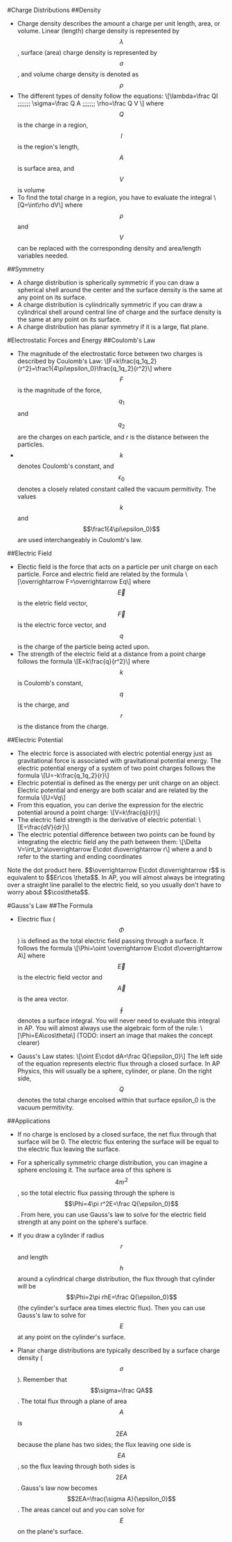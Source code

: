#Charge Distributions
##Density
- Charge density describes the amount a charge per unit length, area, or volume. Linear (length) charge density is represented by $$\lambda$$, surface (area) charge density is represented by $$\sigma$$, and volume charge density is denoted as $$\rho$$
- The different types of density follow the equations: 
\\[\lambda=\frac Ql \;\;\;\;\;\;\; 
\sigma=\frac Q A    \;\;\;\;\;\;\;
\rho=\frac Q V \\]
	where $$Q$$ is the charge in a region, $$l$$ is the region's length, $$A$$ is surface area, and $$V$$ is volume
- To find the total charge in a region, you have to evaluate the integral
\\[Q=\int\rho dV\\]
where $$\rho$$ and $$V$$ can be replaced with the corresponding density and area/length variables needed.

##Symmetry
- A charge distribution is spherically symmetric if you can draw a spherical shell around the center and the surface density is the same at any point on its surface.
- A charge distribution is cylindrically symmetric if you can draw a cylindrical shell around central line of charge and the surface density is the same at any point on its surface.
- A charge distribution has planar symmetry if it is a large, flat plane.

#Electrostatic Forces and Energy
##Coulomb's Law
- The magnitude of the electrostatic force between two charges is described by Coulomb's Law:
\\[F=k\frac{q_1q_2}{r^2}=\frac1{4\pi\epsilon_0}\frac{q_1q_2}{r^2}\\]
where $$F$$ is the magnitude of the force, $$q_1$$ and $$q_2$$ are the charges on each particle, and r is the distance between the particles.
- $$k$$ denotes Coulomb's constant, and $$\epsilon_0$$ denotes a closely related constant called the vacuum permitivity. The values $$k$$ and $$\frac1{4\pi\epsilon_0}$$ are used interchangeably in Coulomb's law.

##Electric Field
- Electic field is the force that acts on a particle per unit charge on each particle. Force and electric field are related by the formula
\\[\overrightarrow F=\overrightarrow Eq\\]
where $$\overrightarrow E$$ is the eletric field vector, $$\overrightarrow F$$ is the electric force vector, and $$q$$ is the charge of the particle being acted upon.
- The strength of the electric field at a distance from a point charge follows the formula
\\[E=k\frac{q}{r^2}\\]
where $$k$$ is Coulomb's constant, $$q$$ is the charge, and $$r$$ is the distance from the charge.

##Electric Potential
- The electric force is associated with electric potential energy just as gravitational force is associated with gravitational potential energy. The electric potential energy of a system of two point charges follows the formula
\\[U=-k\frac{q_1q_2}{r}\\]
- Electric potential is defined as the energy per unit charge on an object. Electric potential and energy are both scalar and are related by the formula
\\[U=Vq\\]
- From this equation, you can derive the expression for the electric potential around a point charge:
\\[V=k\frac{q}{r}\\]
- The electric field strength is the derivative of electric potential:
\\[E=\frac{dV}{dr}\\]
- The electric potential difference between two points can be found by integrating the electric field any the path between them:
\\[\Delta V=\int_b^a\overrightarrow E\cdot d\overrightarrow r\\]
where a and b refer to the starting and ending coordinates
<div class="callout callout--info">
Note the dot product here. $$\overrightarrow E\cdot d\overrightarrow r$$ is equivalent to $$Er\cos \theta$$. In AP, you will almost always be integrating over a straight line parallel to the electric field, so you usually don't have to worry about $$\cos\theta$$.
</div>

#Gauss's Law
##The Formula
- Electric flux ($$\Phi$$) is defined as the total electric field passing through a surface. It follows the formula
\\[\Phi=\oint \overrightarrow E\cdot d\overrightarrow A\\]
where $$\overrightarrow E$$ is the electric field vector and $$\overrightarrow A$$ is the area vector. $$\oint$$ denotes a surface integral. You will never need to evaluate this integral in AP. You will almost always use the algebraic form of the rule:
\\[\Phi=EA\cos\theta\\]
(TODO: insert an image that makes the concept clearer)

- Gauss's Law states:
\\[\oint E\cdot dA=\frac Q{\epsilon_0}\\]
The left side of the equation represents electric flux through a closed surface. In AP Physics, this will usually be a sphere, cylinder, or plane. On the right side, $$Q$$ denotes the total charge encolsed within that surface epsilon_0 is the vacuum permitivity.
	
##Applications
- If no charge is enclosed by a closed surface, the net flux through that surface will be 0. The electric flux entering the surface will be equal to the electric flux leaving the surface.
- For a spherically symmetric charge distribution, you can imagine a sphere enclosing it. The surface area of this sphere is $$4\pi r^2$$, so the total electric flux passing through the sphere is $$\Phi=4\pi r^2E=\frac Q{\epsilon_0}$$. From here, you can use Gauss's law to solve for the electric field strength at any point on the sphere's surface.

- If you draw a cylinder if radius $$r$$ and length $$h$$ around a cylindrical charge distribution, the flux through that cylinder will be $$\Phi=2\pi rhE=\frac Q{\epsilon_0}$$ (the cylinder's surface area times electric flux). Then you can use Gauss's law to solve for $$E$$ at any point on the cylinder's surface.

- Planar charge distributions are typically described by a surface charge density ($$\sigma$$). Remember that $$\sigma=\frac QA$$.
The total flux through a plane of area $$A$$ is $$2EA$$ because the plane has two sides; the flux leaving one side is $$EA$$, so the flux leaving through both sides is $$2EA$$.
Gauss's law now becomes $$2EA=\frac{\sigma A}{\epsilon_0}$$. The areas cancel out and you can solve for $$E$$ on the plane's surface.
